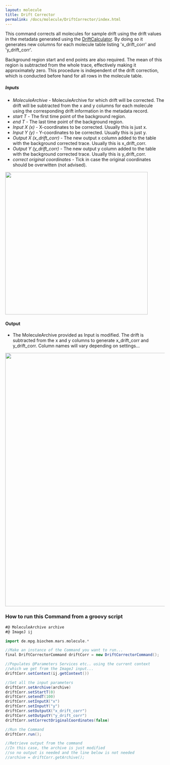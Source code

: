 ```yaml
---
layout: molecule
title: Drift Corrector
permalink: /docs/molecule/DriftCorrector/index.html
---
```

This command corrects all molecules for sample drift using the drift values in the metadata generated using the [DriftCalculator](../DriftCalculator). By doing so it generates new columns for each molecule table listing 'x_drift_corr' and 'y_drift_corr'.

Background region start and end points are also required. The mean of this region is subtracted from the whole trace, effectively making it approximately zero. This procedure is independent of the drift correction, which is conducted before hand for all rows in the molecule table.


##### Inputs

* *MoleculeArchive* - MoleculeArchive for which drift will be corrected. The drift will be subtracted from the x and y columns for each molecule using the corresponding drift information in the metadata record.
* *start T* - The first time point of the background region.
* *end T* - The last time point of the background region.
* *Input X (x)* - X-coordinates to be corrected. Usually this is just x.
* *Input Y (y)* - Y-coordinates to be corrected. Usually this is just y.
* *Output X (x_drift_corr)* - The new output x column added to the table with the background corrected trace. Usually this is x_drift_corr.
* *Output Y (y_drift_corr)* - The new output y column added to the table with the background corrected trace. Usually this is y_drift_corr.
* *correct original coordinates* - Tick in case the original coordinates should be overwitten (not advised).

<img align='center' src='{{site.baseurl}}/docs/molecule/img/Drift Corrector.png' width='450' />

#### Output

* The MoleculeArchive provided as Input is modified. The drift is subtracted from the x and y columns to generate x_drift_corr and y_drift_corr. Column names will vary depending on settings...

<img align='center' src='{{site.baseurl}}/docs/molecule/img/img5.png' width='800' />

### How to run this Command from a groovy script

```groovy
#@ MoleculeArchive archive
#@ ImageJ ij

import de.mpg.biochem.mars.molecule.*

//Make an instance of the Command you want to run...
final DriftCorrectorCommand driftCorr = new DriftCorrectorCommand();

//Populates @Parameters Services etc.. using the current context
//which we get from the ImageJ input...
driftCorr.setContext(ij.getContext())

//Set all the input parameters
driftCorr.setArchive(archive)
driftCorr.setStartT(0)
driftCorr.setendT(100)
driftCorr.setInputX("x")
driftCorr.setInputY("y")
driftCorr.setOutputX("x_drift_corr")
driftCorr.setOutputY("y_drift_corr")
driftCorr.setCorrectOriginalCoordinates(false)

//Run the Command
driftCorr.run();

//Retrieve output from the command
//In this case, the archive is just modified
//so no output is needed and the line below is not needed
//archive = driftCorr.getArchive();
```
